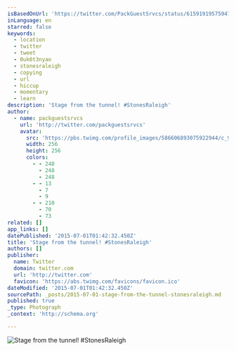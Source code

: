 ```yaml
---
isBasedOnUrl: 'https://twitter.com/PackGuestSrvcs/status/615919195759476736'
inLanguage: en
starred: false
keywords:
  - location
  - twitter
  - tweet
  - 0uk6t3nyao
  - stonesraleigh
  - copying
  - url
  - hiccup
  - momentary
  - learn
description: 'Stage from the tunnel! #StonesRaleigh'
author:
  - name: packguestsrvcs
    url: 'http://twitter.com/packguestsrvcs'
    avatar:
      src: 'https://pbs.twimg.com/profile_images/586606893075922944/c_9NGONJ_400x400.jpg'
      width: 256
      height: 256
      colors:
        - - 248
          - 248
          - 248
        - - 13
          - 7
          - 9
        - - 210
          - 70
          - 73
related: []
app_links: []
datePublished: '2015-07-01T01:42:32.450Z'
title: 'Stage from the tunnel! #StonesRaleigh'
authors: []
publisher:
  name: Twitter
  domain: twitter.com
  url: 'http://twitter.com'
  favicon: 'https://abs.twimg.com/favicons/favicon.ico'
dateModified: '2015-07-01T01:42:32.450Z'
sourcePath: _posts/2015-07-01-stage-from-the-tunnel-stonesraleigh.md
published: true
_type: Photograph
_context: 'http://schema.org'

---
```

![Stage from the tunnel&excl; &num;StonesRaleigh](https://pbs.twimg.com/media/CIwvPsNWwAAN4-F.jpg:large)